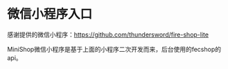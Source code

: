 # 微信小程序入口

感谢提供的微信小程序：https://github.com/thundersword/fire-shop-lite

MiniShop微信小程序是基于上面的小程序二次开发而来，后台使用的fecshop的api。














